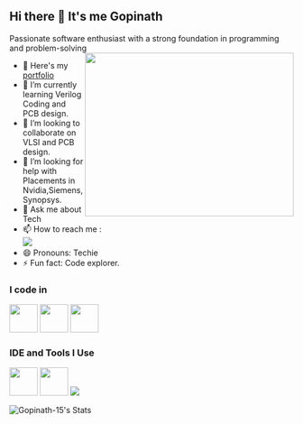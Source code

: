## Hi there 👋 It's me Gopinath

Passionate software enthusiast with a strong foundation in programming and problem-solving
<img align="right" width="370" height="290" src="https://i.pinimg.com/736x/d1/7c/5e/d17c5e74b6ba63e3eb7fd6804a84403c.jpg">
- 🔭 Here's my [portfolio](gopinathresume.my.canva.site/portfolio-website )                                                 
- 🌱 I’m currently learning Verilog Coding and PCB design.
- 👯 I’m looking to collaborate on VLSI and PCB design.
- 🤔 I’m looking for help with Placements in Nvidia,Siemens,Synopsys.
- 💬 Ask me about Tech
- 📫 How to reach me :
<br /> [<img src="https://img.shields.io/badge/LinkedIn-0077B5?style=for-the-badge&logo=linkedin&logoColor=white" />](linkedin.com/in/gopinath-k-1802ba25a)
- 😄 Pronouns: Techie
- ⚡ Fun fact: Code explorer.


### I code in
<img height="50" width="50" src="https://img.icons8.com/color/48/000000/python.png" /> <img height="50" width="50" src="https://img.icons8.com/color/48/000000/c-programming.png" /> <img height="50" width="50" src="https://img.icons8.com/color/48/000000/c-plus-plus-logo.png" />
### IDE and Tools I Use
<img height="50" width="50" src="https://img.icons8.com/color/48/000000/visual-studio-code-2019.png"/>  <img height="50" width="50" src="https://img.icons8.com/color/50/000000/git.png"/> <img src="https://skillicons.dev/icons?i=arduino" />


![Gopinath-15's Stats](https://github-readme-stats.vercel.app/api?username=Gopinath-15&theme=buefy&show_icons=true&hide_border=true&count_private=true)
